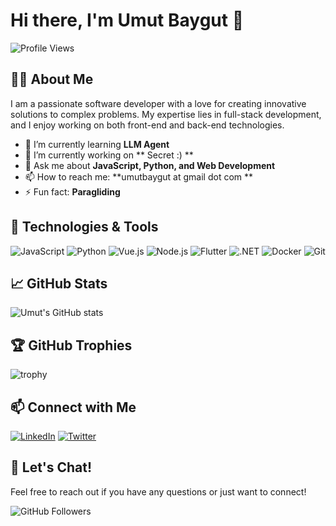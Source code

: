 # Hi there, I'm Umut Baygut 👋

![Profile Views](https://komarev.com/ghpvc/?username=UMUTBAYGUT&color=blue)

## 👨‍💻 About Me

I am a passionate software developer with a love for creating innovative solutions to complex problems. My expertise lies in full-stack development, and I enjoy working on both front-end and back-end technologies.

- 🌱 I’m currently learning **LLM Agent**
- 🔭 I’m currently working on ** Secret :) **
- 💬 Ask me about **JavaScript, Python, and Web Development**
- 📫 How to reach me: **umutbaygut at gmail dot com **
- ⚡ Fun fact: **Paragliding**

## 🔧 Technologies & Tools

![JavaScript](https://img.shields.io/badge/JavaScript-FFCA28?logo=javascript&logoColor=black&style=flat-square)
![Python](https://img.shields.io/badge/Python-3776AB?logo=python&logoColor=white&style=flat-square)
![Vue.js](https://img.shields.io/badge/Vue.js-4FC08D?logo=vue.js&logoColor=white&style=flat-square)
![Node.js](https://img.shields.io/badge/Node.js-339933?logo=node.js&logoColor=white&style=flat-square)
![Flutter](https://img.shields.io/badge/Flutter-02569B?logo=flutter&logoColor=white&style=flat-square)
![.NET](https://img.shields.io/badge/.NET-512BD4?logo=dotnet&logoColor=white&style=flat-square)
![Docker](https://img.shields.io/badge/Docker-2496ED?logo=docker&logoColor=white&style=flat-square)
![Git](https://img.shields.io/badge/Git-F05032?logo=git&logoColor=white&style=flat-square)

## 📈 GitHub Stats

![Umut's GitHub stats](https://github-readme-stats.vercel.app/api?username=UMUTBAYGUT&show_icons=true&theme=radical)

## 🏆 GitHub Trophies

![trophy](https://github-profile-trophy.vercel.app/?username=UMUTBAYGUT&theme=onedark)

## 📫 Connect with Me

[![LinkedIn](https://img.shields.io/badge/LinkedIn-0077B5?logo=linkedin&logoColor=white&style=flat-square)](https://www.linkedin.com/in/umutbaygut)
[![Twitter](https://img.shields.io/badge/Twitter-1DA1F2?logo=twitter&logoColor=white&style=flat-square)](https://twitter.com/umutbaygut)



## 💬 Let's Chat!

Feel free to reach out if you have any questions or just want to connect!

![GitHub Followers](https://img.shields.io/github/followers/UMUTBAYGUT?label=Follow&style=social)
